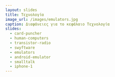 ```yaml
---
layout: slides
title: Τεχνολογία 
image_url: /images/emulators.jpg
caption: Διαφάνειες για το κεφάλαιο Τεχνολογία 
slides:
  - card-puncher
  - human-computers
  - transistor-radio
  - swyftware
  - emulators 
  - android-emulator
  - smalltalk
  - iphone-1
---
```


